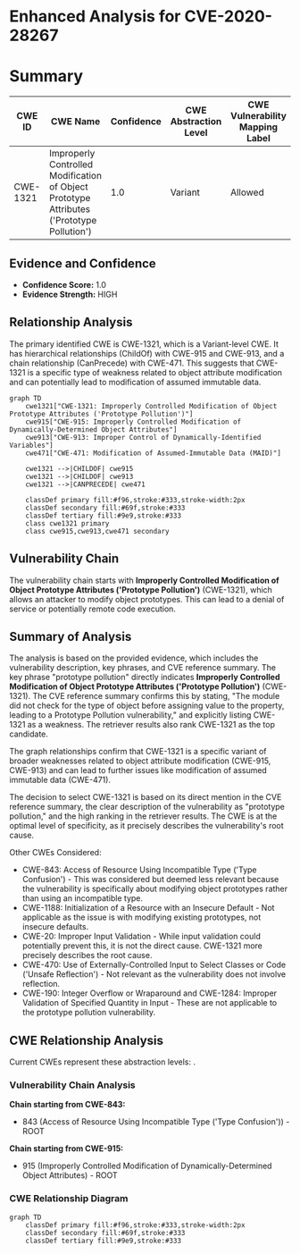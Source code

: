 # Enhanced Analysis for CVE-2020-28267

# Summary
| CWE ID | CWE Name | Confidence | CWE Abstraction Level | CWE Vulnerability Mapping Label | CWE-Vulnerability Mapping Notes |
|---|---|---|---|---|---|
| CWE-1321 | Improperly Controlled Modification of Object Prototype Attributes ('Prototype Pollution') | 1.0 | Variant | Allowed | Primary CWE |

## Evidence and Confidence

*   **Confidence Score:** 1.0
*   **Evidence Strength:** HIGH

## Relationship Analysis
The primary identified CWE is CWE-1321, which is a Variant-level CWE. It has hierarchical relationships (ChildOf) with CWE-915 and CWE-913, and a chain relationship (CanPrecede) with CWE-471. This suggests that CWE-1321 is a specific type of weakness related to object attribute modification and can potentially lead to modification of assumed immutable data.

```mermaid
graph TD
    cwe1321["CWE-1321: Improperly Controlled Modification of Object Prototype Attributes ('Prototype Pollution')"]
    cwe915["CWE-915: Improperly Controlled Modification of Dynamically-Determined Object Attributes"]
    cwe913["CWE-913: Improper Control of Dynamically-Identified Variables"]
    cwe471["CWE-471: Modification of Assumed-Immutable Data (MAID)"]
    
    cwe1321 -->|CHILDOF| cwe915
    cwe1321 -->|CHILDOF| cwe913
    cwe1321 -->|CANPRECEDE| cwe471
    
    classDef primary fill:#f96,stroke:#333,stroke-width:2px
    classDef secondary fill:#69f,stroke:#333
    classDef tertiary fill:#9e9,stroke:#333
    class cwe1321 primary
    class cwe915,cwe913,cwe471 secondary
```

## Vulnerability Chain
The vulnerability chain starts with **Improperly Controlled Modification of Object Prototype Attributes ('Prototype Pollution')** (CWE-1321), which allows an attacker to modify object prototypes. This can lead to a denial of service or potentially remote code execution.

## Summary of Analysis
The analysis is based on the provided evidence, which includes the vulnerability description, key phrases, and CVE reference summary. The key phrase "prototype pollution" directly indicates **Improperly Controlled Modification of Object Prototype Attributes ('Prototype Pollution')** (CWE-1321). The CVE reference summary confirms this by stating, "The module did not check for the type of object before assigning value to the property, leading to a Prototype Pollution vulnerability," and explicitly listing CWE-1321 as a weakness. The retriever results also rank CWE-1321 as the top candidate.

The graph relationships confirm that CWE-1321 is a specific variant of broader weaknesses related to object attribute modification (CWE-915, CWE-913) and can lead to further issues like modification of assumed immutable data (CWE-471).

The decision to select CWE-1321 is based on its direct mention in the CVE reference summary, the clear description of the vulnerability as "prototype pollution," and the high ranking in the retriever results. The CWE is at the optimal level of specificity, as it precisely describes the vulnerability's root cause.

Other CWEs Considered:

*   CWE-843: Access of Resource Using Incompatible Type ('Type Confusion') - This was considered but deemed less relevant because the vulnerability is specifically about modifying object prototypes rather than using an incompatible type.
*   CWE-1188: Initialization of a Resource with an Insecure Default - Not applicable as the issue is with modifying existing prototypes, not insecure defaults.
*   CWE-20: Improper Input Validation - While input validation could potentially prevent this, it is not the direct cause. CWE-1321 more precisely describes the root cause.
*   CWE-470: Use of Externally-Controlled Input to Select Classes or Code ('Unsafe Reflection') - Not relevant as the vulnerability does not involve reflection.
*   CWE-190: Integer Overflow or Wraparound and CWE-1284: Improper Validation of Specified Quantity in Input - These are not applicable to the prototype pollution vulnerability.


## CWE Relationship Analysis

Current CWEs represent these abstraction levels: .


### Vulnerability Chain Analysis

**Chain starting from CWE-843:**
- 843 (Access of Resource Using Incompatible Type ('Type Confusion')) - ROOT


**Chain starting from CWE-915:**
- 915 (Improperly Controlled Modification of Dynamically-Determined Object Attributes) - ROOT



### CWE Relationship Diagram

```mermaid
graph TD
    classDef primary fill:#f96,stroke:#333,stroke-width:2px
    classDef secondary fill:#69f,stroke:#333
    classDef tertiary fill:#9e9,stroke:#333
```